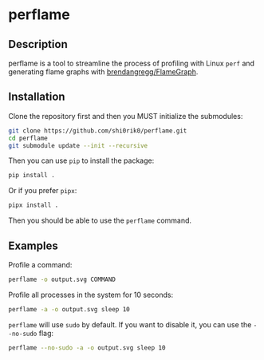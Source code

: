# perflame

## Description

perflame is a tool to streamline the process of profiling with Linux `perf` and generating flame graphs with [brendangregg/FlameGraph](https://github.com/brendangregg/FlameGraph).

## Installation

Clone the repository first and then you MUST initialize the submodules:

```bash
git clone https://github.com/shi0rik0/perflame.git
cd perflame
git submodule update --init --recursive
```

Then you can use `pip` to install the package:

```bash
pip install .
```

Or if you prefer `pipx`:

```bash
pipx install .
```

Then you should be able to use the `perflame` command.

## Examples

Profile a command:

```bash
perflame -o output.svg COMMAND
```

Profile all processes in the system for 10 seconds:

```bash
perflame -a -o output.svg sleep 10
```

`perflame` will use `sudo` by default. If you want to disable it, you can use the `--no-sudo` flag:

```bash
perflame --no-sudo -a -o output.svg sleep 10
```
